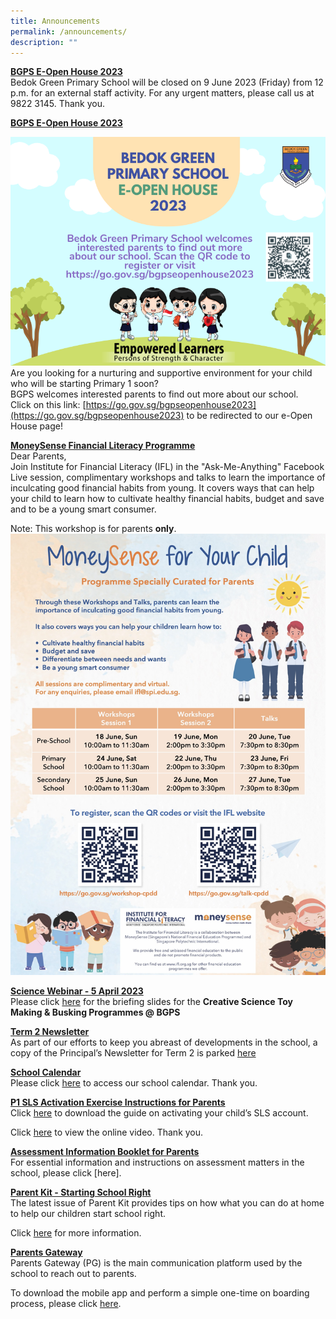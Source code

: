 ```yaml
---
title: Announcements
permalink: /announcements/
description: ""
---
```

**<u>BGPS E-Open House 2023</u>**<br>
Bedok Green Primary School will be closed on 9 June 2023 (Friday) from 12 p.m. for an external staff activity. For any urgent matters, please call us at 9822 3145. Thank you.  

**<u>BGPS E-Open House 2023</u>**<br>

![](/images/bgps%20e-open%20house%202023%20v3.png)<br>
Are you looking for a nurturing and supportive environment for your child who will be starting Primary 1 soon? <br>
BGPS welcomes interested parents to find out more about our school. <br>Click on this link: [https://go.gov.sg/bgpseopenhouse2023](https://go.gov.sg/bgpseopenhouse2023) to be redirected to our e-Open House page!

**<u>MoneySense Financial Literacy Programme</u>**<br>
Dear Parents,<br>
Join Institute for Financial Literacy (IFL) in the "Ask-Me-Anything" Facebook Live session, complimentary workshops and talks to learn the importance of inculcating good financial habits from young. It covers ways that can help your child to learn how to cultivate healthy financial habits, budget and save and to be a young smart consumer. 

Note: This workshop is for parents **only**. 
![](/images/ms%20workshops%20and%20talks%20june%202023.jpg)

**<u>Science Webinar - 5 April 2023</u>**<br>
Please click [here](/files/science%20webinar%20on%20cstm%20&amp;%20csb@bgpps%20on%205%20april%202023_for%20sch%20website.pdf) for the briefing slides for the **Creative Science Toy Making &amp; Busking Programmes @ BGPS**

**<u>Term 2 Newsletter</u>** <br>
As part of our efforts to keep you abreast of developments in the school, a copy of the Principal’s Newsletter for Term 2 is parked [here](/files/Term%202%20Letter.pdf)

**<u>School Calendar</u>** <br>
Please click [here](/about-us/calendar) to access our school calendar.&nbsp;Thank you.

**<u>P1 SLS Activation Exercise Instructions for Parents</u>** <br>
Click [here](/partners/home-school-partnership/student-learning-space-sls-activation) to download the guide on activating your child’s SLS account.&nbsp;

Click&nbsp;[here](https://youtu.be/YTLJBmTqdYM)&nbsp;to view the online video.&nbsp;Thank you.

**<u>Assessment Information Booklet for Parents</u>** <br>
For essential information and instructions on assessment matters in the school, please click [here][](/files/Assessment%20Information%20Booklet%202023.pdf).

**<u>Parent Kit - Starting School Right</u>** <br>
The latest issue of Parent Kit provides tips on how what you can do at home to help our children start school right.

Click [here](/files/Parent%20Kit%20-%20Starting%20School%20Right%20Jan%202020.pdf)&nbsp;for more information.

**<u>Parents Gateway</u>** <br>
Parents Gateway (PG) is the main communication platform used by the school to reach out to parents.

To download&nbsp;the mobile app&nbsp;and perform a simple one-time on boarding process, please click [here](/partners/home-school-partnership/parent-resource-kit).